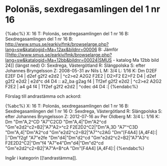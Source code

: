 # Polonäs, sexdregasamlingen del 1 nr 16

{%abc%}
X: 16
T: Polonäs, sexdregasamlingen del 1 nr 16
B: Sexdregasamlingen del 1 nr 16
B: http://www.smus.se/earkiv/fmk/browselarge.php?lang=sw&katalogid=Ma+12ax&bildnr=00006
B: Jämför [[http://www.smus.se/earkiv/fmk/browselarge.php?lang=sw&katalogid=Ma+12bb&bildnr=00024|SMUS - katalog Ma 12bb bild 24]] (längst ned)
O: Sexdrega, Västergötland
R: Slängpolska
S: efter Johannes Bryngelsson
Z: 2008-05-31 av Nils L
M: 3/4
L: 1/16
K: Dm
D2EF E2EF D4  | d2ef g2f2 e2d2 | ^c2>e2 A2G2 F2E2 | D2>F2 E2>F2 D4 | d2ef g2f2 e2d2 | e2d^c d4 D4 :: 
a2_ba g2ag f4 | Tf2ef g2f2 e2d2 | ^c2>e2 A2G2 F2E2 | a4    g4    f4 | Tf2ef g2f2 e2d2 | ^cdec d4 D4 :|
{%endabc%}




Förslag till andrastämma och ackord:

{%abc%}
X: 16
T: Polonäs, sexdregasamlingen del 1 nr 16
B: Sexdregasamlingen del 1 nr 16
O: Sexdrega, Västergötland
R: Slängpolska
S: efter Johannes Bryngelsson
Z: 2012-07-16 av Per Oldberg
M: 3/4
L: 1/16
K: Dm
"Dm"A,2^CD "A7"C2CD "Dm"A,4|"Dm"A2^cd "Gm"e2d2^c2=B2|"A7"A2>^c2 F2E2D2^C2|"Dm"A,3D "A7"^C3D "Dm"A,4|"Dm"A2^cd "Gm"e2d2^c2=B2|"A7"^c2AG "Dm"[F4A4] [A,4F4]:|
|:"Dm"f2gf "A7"e2fe "Dm"d4|"Dm"d2^cd "Gm"e2d2^c2=B2|"A7"A3^c F2E2D2^C2|"Dm"f4 "A7"e4"Dm"d4|"Dm"d2^cd "Gm"e2d2^c2=B2|"A7"A=B^cA "Dm"[F4A4] [A,4F4]:|
{%endabc%}

Ingår i kategorin [[!andrastämma]].
